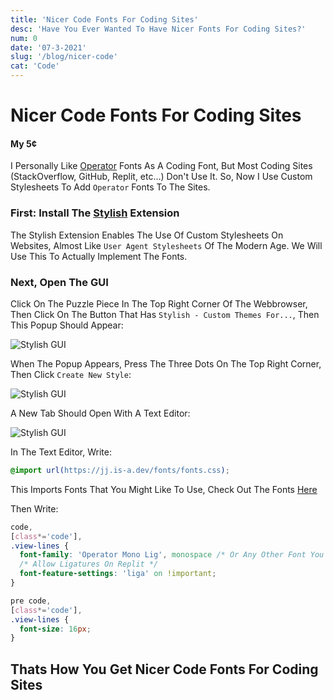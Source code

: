 ```yaml
---
title: 'Nicer Code Fonts For Coding Sites'
desc: 'Have You Ever Wanted To Have Nicer Fonts For Coding Sites?'
num: 0
date: '07-3-2021'
slug: '/blog/nicer-code'
cat: 'Code'
---
```


# Nicer Code Fonts For Coding Sites

#### My 5¢

I Personally Like [Operator](https://www.typography.com/fonts/operator/styles) Fonts As A Coding Font, But Most Coding Sites (StackOverflow, GitHub, Replit, etc...) Don't Use It. So, Now I Use Custom Stylesheets To Add `Operator` Fonts To The Sites.

### First: Install The [Stylish](https://chrome.google.com/webstore/detail/stylish-custom-themes-for/fjnbnpbmkenffdnngjfgmeleoegfcffe?hl=en) Extension

The Stylish Extension Enables The Use Of Custom Stylesheets On Websites, Almost Like `User Agent Stylesheets` Of The Modern Age. We Will Use This To Actually Implement The Fonts.

### Next, Open The GUI

Click On The Puzzle Piece In The Top Right Corner Of The Webbrowser, Then Click On The Button That Has `Stylish - Custom Themes For...`, Then This Popup Should Appear:

![Stylish GUI](/Blog-Images/Nicer-Code/Stylish.png)

When The Popup Appears, Press The Three Dots On The Top Right Corner, Then Click `Create New Style`:

![Stylish GUI](/Blog-Images/Nicer-Code/Stylish-CNS.png)

A New Tab Should Open With A Text Editor:

![Stylish GUI](/Blog-Images/Nicer-Code/Stylish-Text-Editor.png)

In The Text Editor, Write:

```css
@import url(https://jj.is-a.dev/fonts/fonts.css);
```

This Imports Fonts That You Might Like To Use, Check Out The Fonts [Here](https://jj.is-a.dev/fonts/)

Then Write:

```css
code,
[class*='code'],
.view-lines {
  font-family: 'Operator Mono Lig', monospace /* Or Any Other Font You Want */ !important;
  /* Allow Ligatures On Replit */
  font-feature-settings: 'liga' on !important;
}

pre code,
[class*='code'],
.view-lines {
  font-size: 16px;
}
```

## Thats How You Get Nicer Code Fonts For Coding Sites
